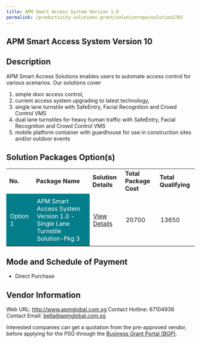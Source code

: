 ```yaml
---
title: APM Smart Access System Version 1.0
permalink: /productivity-solutions-grant/solutionrepo/solution2765
---
```


## APM Smart Access System Version 10

## Description

APM Smart Access Solutions enables users to automate access control for various scenarios. Our solutions cover 
1)	simple door access control, 
2)	current access system upgrading to latest technology,  
3)	single lane turnstile with SafeEntry, Facial Recognition and Crowd Control VMS
4)	dual lane turnstiles for heavy human traffic with SafeEntry, Facial Recognition and Crowd Control VMS
5)	mobile platform container with guardhouse for use in construction sites and/or outdoor events

## Solution Packages Option(s)

<table>
<tr>
<td><b>No.</b></td>
<td><b>Package Name</b></td>
<td><b>Solution Details</b></td>
<td><b>Total Package Cost</b></td>
<td><b>Total Qualifying</b></td>
</tr>
<tr>
<td style='padding: 10px; background-color: #037E8A; color: #FFFFFF;'>Option 1</td>
<td style='padding: 10px; background-color: #037E8A; color: #FFFFFF;'>APM Smart Access System Version 1.0 - Single Lane Turnstile Solution-Pkg 3</td>
<td style='padding: 10px;'><a href='https://www.gobusiness.gov.sg/images/psg/APM_Global_20210292_Desensitised_Annex_3_Part_3.pdf' target='_blank'>View Details</a></td>
<td style='padding: 10px;'>20700</td>
<td style='padding: 10px;'>13650</td>
</tr>
</table>

## Mode and Schedule of Payment

 - Direct Purchase

## Vendor Information

 Web URL: http://www.apmglobal.com.sg 
Contact Hotline: 67104938 
Contact Email: bella@apmglobal.com.sg 


Interested companies can get a quotation from the pre-approved vendor, before applying for the PSG through the <a href='https://www.businessgrants.gov.sg/'>Business Grant Portal (BGP)</a>.

<script src="/jquery/resize-tables.js"></script>
